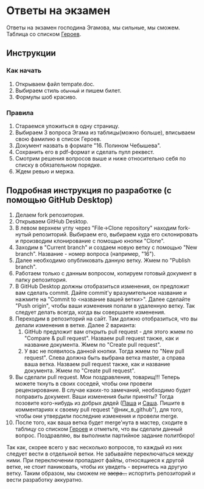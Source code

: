 # Ответы на экзамен
Ответы на экзамен господина Эгамова, мы сильные, мы сможем. <br>
Таблица со списком [Героев].

## Инструкции

### Как начать
1. Открываем файл tempate.doc.<br>
2. Выбираем стиль `обычный` и пишем билет.<br>
3. Формулы шоб красиво.<br>

### Правила
1. Стараемся уложиться в одну страницу.<br>
2. Выбираем 3 вопроса Эгама из таблицы(можно больше), вписываем свою фамилию в список Героев. <br>
3. Документ назвать в формате "16. Полином Чебышева".<br>
4. Сохранить его в pdf-формат и сделать пулл реквест.<br>
5. Смотрим решения вопросов выше и ниже относительно себя по списку в обязательном порядке.<br>
6. Ждем ревью и мержа.<br>

## Подробная инструкция по разработке (с помощью GitHub Desktop)
1. Делаем fork репозитория.<br>
2. Открываем GitHub Desktop.<br>
3. В левом верхнем углу через "File->Clone repository" находим fork-нутый репозиторий. Выбираем его, выбираем куда его склонировать и производим клонирование с помощью кнопки "Clone".<br>
4. Заходим в "Current branch" и создаем новую ветку с помощью "New branch". Название - номер вопроса (например, "16").<br>
5. Далее необходимо опубликовать данную ветку. Жмем по "Publish branch".
6. Работаем только с данным вопросом, копируем готовый документ в папку репозитория.<br>
7. В GitHub Desktop должны отобразиться изменения, он предложит вам сделать commit. Дайте commit'у вразумительное название и нажмите на "Commit to <название вашей ветки>". Далее сделайте "Push origin", чтобы ваши изменения попали в удаленную ветку. Так следует делать всегда, когда вы совершаете изменения.<br>
8. Переходим в репозиторий на сайт. Там должно отобразиться, что вы делали изменения в ветке. Далее 2 варианта:<br>
   1. GitHub предложит вам открыть pull request - для этого жмем по "Compare & pull request". Назваем pull request также, как и название документа. Жмем по "Create pull request".<br>
   2. У вас не появилось данной кнопки. Тогда жмем по "New pull request". Слева должна быть выбрана ветка master, а справа ваша ветка. Назваем pull request также, как и название документа. Жмем по "Create pull request".<br>
9. Вы сделали pull request. Мои поздравления, товарищ!!! Теперь можете ткнуть в своих соседей, чтобы они провели рецензирование. В случае каких-то замечаний, необходимо будет поправить документ. Ваши изменения были приняты? Тогда позовите кого-нибудь из добрых дядей ([Паша] и [Саша]. Пишите в комментариях к своему pull request "@ник_в_github"), для того, чтобы они утвердили последние изменения и провели merge.<br>
10. После того, как ваша ветка будет merge'нута в мастер, сходите в таблицу со списком [Героев] и отметьте, что вы сделали данный вопрос. Поздравляю, вы выполнили партийное задание политбюро!<br>

Так как, скорее всего у вас несколько вопросов, то каждый из них следует вести в отдельной ветки. Не забывайте переключаться между ними. При переключении пропадают файлы, относящиеся к другой ветке, не стоит паниковать, чтобы их увидеть - вернитесь на другую ветку. Таким образом, мы сможем не ~~засра...~~ испортить репозиторий и вести разработку аккуратно.<br>


<!-- LINKS -->
[Героев]: https://docs.google.com/spreadsheets/d/1njUITFYbpNZC9YprjCelOm1pyQAFbN_Y8ts_kLhrhug/edit#gid=0
[Паша]: https://github.com/TheG1uy
[Саша]: https://github.com/TheSanchouz

